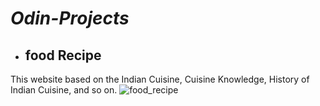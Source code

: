 # ***Odin-Projects***

- ## food Recipe
This website based on the Indian Cuisine, Cuisine Knowledge, History of Indian Cuisine, and so on.
![food_recipe](https://user-images.githubusercontent.com/66455423/171469329-97e26f14-2d73-485f-81fe-237b87a021f8.png)

